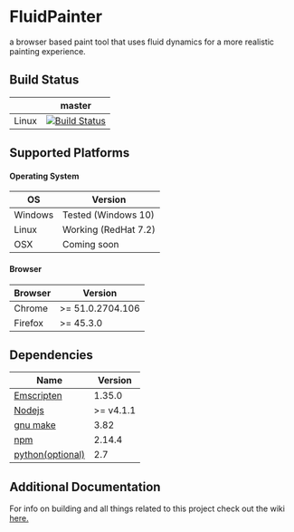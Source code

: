 FluidPainter
===========================

a browser based paint tool that uses fluid dynamics for a more realistic painting experience.

Build Status
------------
|       | master |
| ----- | ------ |
| Linux | [![Build Status](https://travis-ci.org/Gmadges/fluidPainter.svg?branch=master)](https://travis-ci.org/Gmadges/fluidPainter) |

Supported Platforms
-------------------

#### Operating System

| OS | Version |
| ---- | --------- |
| Windows	| Tested (Windows 10) |
| Linux     | Working (RedHat 7.2)  |
| OSX		| Coming soon |

#### Browser

| Browser | Version |
| ---- | --------- |
| Chrome	| >= 51.0.2704.106 |
| Firefox   | >= 45.3.0 |

Dependencies
------------

| Name | Version |
| ---- | --------- |
| [Emscripten](https://kripken.github.io/)      | 1.35.0 |
| [Nodejs](https://nodejs.org/)                 | >= v4.1.1 |
| [gnu make](https://www.gnu.org/software/make/)| 3.82 |
| [npm](https://www.npmjs.com/)                 | 2.14.4 |
| [python(optional)](https://www.python.org/)   | 2.7 |

Additional Documentation
------------------------

For info on building and all things related to this project check out the wiki [here.](https://github.com/Gmadges/fluidPainter/wiki)